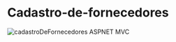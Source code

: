 # Cadastro-de-fornecedores
![cadastroDeFornecedores](https://user-images.githubusercontent.com/96671069/233741053-9b6d1750-ddfc-4a8f-82e8-352a7ca1da6b.png)
ASPNET MVC 
